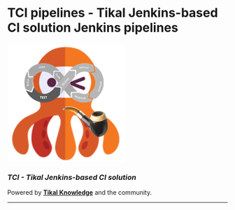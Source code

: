 # TCI pipelines - Tikal Jenkins-based CI solution Jenkins pipelines
![tci-pipelines](src/resources/images/tci-pipelines.png)

### ***TCI - Tikal Jenkins-based CI solution***

Powered by **[Tikal Knowledge](http://www.tikalk.com)** and the community.
<hr/>
